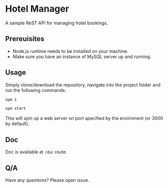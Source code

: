 # Hotel Manager

A sample ReST API for managing hotel bookings.

## Prereuisites

- Node.js runtime needs to be installed on your machine.
- Make sure you have an instance of MySQL server up and running.

## Usage

Simply clone/download the repository, navigate into the project folder and run the following commands:

```bash
npm i
```

```bash
npm start
```

This will spin up a web server on port specified by the envirnment (or 3000 by default).

## Doc

Doc is available at `/doc` route.

## Q/A

Have any questions? Please open issue.
